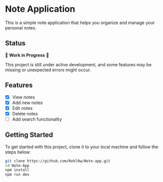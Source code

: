 # Note Application

This is a simple note application that helps you organize and manage your personal notes.

## Status

🚧 **Work in Progress** 🚧

This project is still under active development, and some features may be missing or unexpected errors might occur.

## Features

- [x] View notes
- [x] Add new notes
- [x] Edit notes
- [x] Delete notes
- [ ] Add search functionality

## Getting Started

To get started with this project, clone it to your local machine and follow the steps below:

```bash
git clone https://github.com/Rekl0w/Note-app.git
cd Note-App
npm install
npm run dev
```
